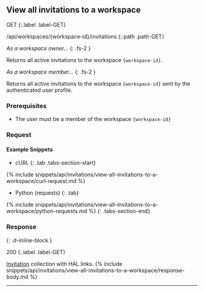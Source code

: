 ## View all invitations to a workspace

GET
{:.label .label-GET}

/api/workspaces/{workspace-id}/invitations
{:.path .path-GET}



*As a workspace owner...*
{: .fs-2 }

Returns all active invitations to the workspace `{workspace-id}`.

*As a workspace member...*
{: .fs-2 }

Returns all active invitations to the workspace `{workspace-id}` sent by the authenticated user profile. 

### Prerequisites

- The user must be a member of the workspace `{workspace-id}`

### Request
#### Example Snippets
- cURL
{: .tab .tabs-section-start}

{% include snippets/api/invitations/view-all-invitations-to-a-workspace/curl-request.md %}

- Python (requests)
{: .tab}

{% include snippets/api/invitations/view-all-invitations-to-a-workspace/python-requests.md %}
{: .tabs-section-end}

### Response
{: .d-inline-block }

200
{:.label .label-GET}

[Invitation](#invitation) collection with HAL links.
{% include snippets/api/invitations/view-all-invitations-to-a-workspace/response-body.md %}

---
